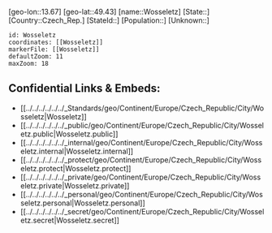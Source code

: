 ﻿---
location: [49.43,13.67]
mapzoom: [7,12] 
mapmarker: city 
type: City
tags:
- geo/City


SpocWebEntityId: 35710
isDeleted: false
confidential: public

---
[geo-lon::13.67]
[geo-lat::49.43]
[name::Wosseletz]
[State::]
[Country::Czech_Rep.]
[StateId::]
[Population::]
[Unknown::]


```leaflet
id: Wosseletz
coordinates: [[Wosseletz]]
markerFile: [[Wosseletz]]
defaultZoom: 11 
maxZoom: 18
```


## Confidential Links & Embeds: 
- [[../../../../../../_Standards/geo/Continent/Europe/Czech_Republic/City/Wosseletz|Wosseletz]] 
- [[../../../../../../_public/geo/Continent/Europe/Czech_Republic/City/Wosseletz.public|Wosseletz.public]] 
- [[../../../../../../_internal/geo/Continent/Europe/Czech_Republic/City/Wosseletz.internal|Wosseletz.internal]] 
- [[../../../../../../_protect/geo/Continent/Europe/Czech_Republic/City/Wosseletz.protect|Wosseletz.protect]] 
- [[../../../../../../_private/geo/Continent/Europe/Czech_Republic/City/Wosseletz.private|Wosseletz.private]] 
- [[../../../../../../_personal/geo/Continent/Europe/Czech_Republic/City/Wosseletz.personal|Wosseletz.personal]] 
- [[../../../../../../_secret/geo/Continent/Europe/Czech_Republic/City/Wosseletz.secret|Wosseletz.secret]] 
